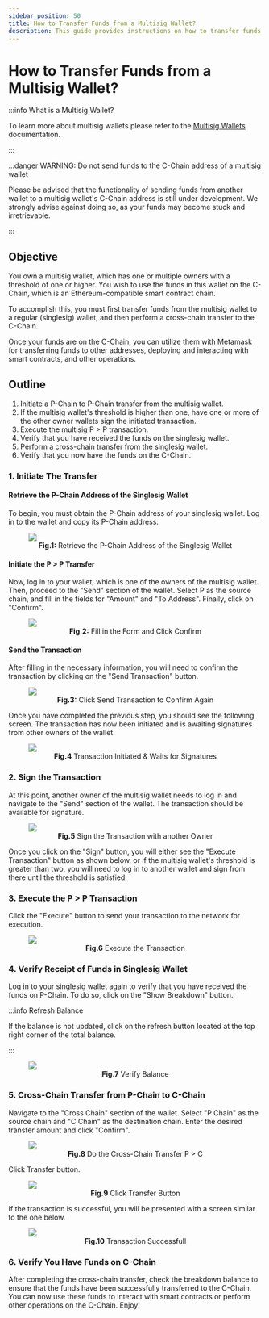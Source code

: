 ```yaml
---
sidebar_position: 50
title: How to Transfer Funds from a Multisig Wallet?
description: This guide provides instructions on how to transfer funds from a multisig wallet.
---
```


# How to Transfer Funds from a Multisig Wallet?

:::info What is a Multisig Wallet?

To learn more about multisig wallets please refer to the 
[Multisig Wallets](/guides/multisig-wallets.md) documentation.

:::

:::danger WARNING: Do not send funds to the C-Chain address of a multisig wallet

Please be advised that the functionality of sending funds from another wallet to a multisig 
wallet's C-Chain address is still under development. We strongly advise against doing so, 
as your funds may become stuck and irretrievable.

:::

## Objective

You own a multisig wallet, which has one or multiple owners with a threshold of one or higher. 
You wish to use the funds in this wallet on the C-Chain, which is an Ethereum-compatible smart 
contract chain.

To accomplish this, you must first transfer funds from the multisig wallet to a regular 
(singlesig) wallet, and then perform a cross-chain transfer to the C-Chain.

Once your funds are on the C-Chain, you can utilize them with Metamask for transferring funds 
to other addresses, deploying and interacting with smart contracts, and other operations.

## Outline

1. Initiate a P-Chain to P-Chain transfer from the multisig wallet.
2. If the multisig wallet's threshold is higher than one, have one or more of the other owner wallets sign the initiated transaction.
3. Execute the multisig P > P transaction.
4. Verify that you have received the funds on the singlesig wallet.
5. Perform a cross-chain transfer from the singlesig wallet.
6. Verify that you now have the funds on the C-Chain.

### 1. Initiate The Transfer

#### Retrieve the P-Chain Address of the Singlesig Wallet

To begin, you must obtain the P-Chain address of your singlesig wallet. Log in to the wallet and 
copy its P-Chain address.

<figure>
<img class="zoom" src="/img/msig-to-ssig/1-ssig-p-address.png#center"/>
<figcaption align = "center"><b>Fig.1:</b> Retrieve the P-Chain Address of the Singlesig Wallet</figcaption>
</figure> 

#### Initiate the P > P Transfer

Now, log in to your wallet, which is one of the owners of the multisig wallet. Then, proceed to 
the "Send" section of the wallet. Select P as the source chain, and fill in the fields for "Amount" 
and "To Address". Finally, click on "Confirm".

<figure>
<img class="zoom" src="/img/msig-to-ssig/2-msig-p-transfer-initiate.png#center"/>
<figcaption align = "center"><b>Fig.2:</b> Fill in the Form and Click Confirm</figcaption>
</figure> 

#### Send the Transaction

After filling in the necessary information, you will need to confirm the transaction by 
clicking on the "Send Transaction" button.

<figure>
<img class="zoom" src="/img/msig-to-ssig/3-msig-p-transfer-send-txn.png#center"/>
<figcaption align = "center"><b>Fig.3:</b> Click Send Transaction to Confirm Again</figcaption>
</figure> 

Once you have completed the previous step, you should see the following screen. The transaction 
has now been initiated and is awaiting signatures from other owners of the wallet.

<figure>
<img class="zoom" src="/img/msig-to-ssig/4-msig-p-transfer-abort-txn.png#center"/>
<figcaption align = "center"><b>Fig.4</b> Transaction Initiated & Waits for Signatures</figcaption>
</figure> 

### 2. Sign the Transaction

At this point, another owner of the multisig wallet needs to log in and navigate to the "Send" 
section of the wallet. The transaction should be available for signature.

<figure>
<img class="zoom" src="/img/msig-to-ssig/5-msig-sign-txn.png#center"/>
<figcaption align = "center"><b>Fig.5</b> Sign the Transaction with another Owner</figcaption>
</figure> 

Once you click on the "Sign" button, you will either see the "Execute Transaction" button as 
shown below, or if the multisig wallet's threshold is greater than two, you will need to log 
in to another wallet and sign from there until the threshold is satisfied.

### 3. Execute the P > P Transaction

Click the "Execute" button to send your transaction to the network for execution.

<figure>
<img class="zoom" src="/img/msig-to-ssig/6-msig-execute-txn.png#center"/>
<figcaption align = "center"><b>Fig.6</b> Execute the Transaction</figcaption>
</figure> 

### 4. Verify Receipt of Funds in Singlesig Wallet

Log in to your singlesig wallet again to verify that you have received the funds on P-Chain. 
To do so, click on the "Show Breakdown" button.

:::info Refresh Balance

If the balance is not updated, click on the refresh button located at the top right corner 
of the total balance.

:::

<figure>
<img class="zoom" src="/img/msig-to-ssig/7-ssig-received-funds-on-p-chain.png#center"/>
<figcaption align = "center"><b>Fig.7</b> Verify Balance </figcaption>
</figure> 

### 5. Cross-Chain Transfer from P-Chain to C-Chain

Navigate to the "Cross Chain" section of the wallet. Select "P Chain" as the source chain 
and "C Chain" as the destination chain. Enter the desired transfer amount and click "Confirm".

<figure>
<img class="zoom" src="/img/msig-to-ssig/8-ssig-cross-chain-confirm.png#center"/>
<figcaption align = "center"><b>Fig.8</b> Do the Cross-Chain Transfer P > C</figcaption>
</figure> 

Click Transfer button.

<figure>
<img class="zoom" src="/img/msig-to-ssig/9-ssig-cross-transfer.png#center"/>
<figcaption align = "center"><b>Fig.9</b> Click Transfer Button</figcaption>
</figure> 

If the transaction is successful, you will be presented with a screen similar to the one below.

<figure>
<img class="zoom" src="/img/msig-to-ssig/10-ssig-cross-chain-success.png#center"/>
<figcaption align = "center"><b>Fig.10</b> Transaction Successfull</figcaption>
</figure> 


### 6. Verify You Have Funds on C-Chain

After completing the cross-chain transfer, check the breakdown balance to ensure that the funds 
have been successfully transferred to the C-Chain. You can now use these funds to interact with 
smart contracts or perform other operations on the C-Chain. Enjoy!